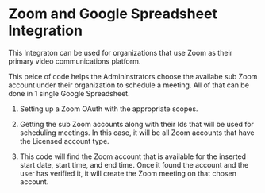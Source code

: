 # Zoom and Google Spreadsheet Integration

This Integraton can be used for organizations that use Zoom as their primary video communications platform.

This peice of code helps the Admininstrators choose the availabe sub Zoom account under their organization to schedule a meeting. All of that can be done in 1 single Google Spreadsheet.

1. Setting up a Zoom OAuth with the appropriate scopes.

2. Getting the sub Zoom accounts along with their Ids that will be used for scheduling meetings. In this case, it will be all Zoom accounts that have the Licensed account type.

3. This code will find the Zoom account that is available for the inserted start date, start time, and end time. Once it found the account and the user has verified it, it will create the Zoom meeting on that chosen account.
